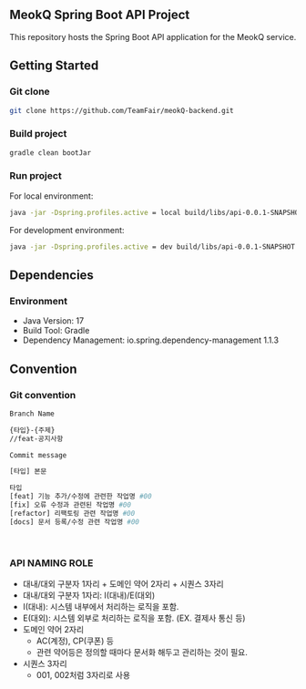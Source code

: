 ## MeokQ Spring Boot API Project
This repository hosts the Spring Boot API application for the MeokQ service.

## Getting Started
### Git clone
```bash
git clone https://github.com/TeamFair/meokQ-backend.git
```

### Build project
```bash
gradle clean bootJar
```

### Run project
For local environment:
```bash
java -jar -Dspring.profiles.active = local build/libs/api-0.0.1-SNAPSHOT.jar
```
For development environment:
```bash
java -jar -Dspring.profiles.active = dev build/libs/api-0.0.1-SNAPSHOT.jar
```

## Dependencies
### Environment
- Java Version: 17
- Build Tool: Gradle
- Dependency Management: io.spring.dependency-management 1.1.3

## Convention
### Git convention


```bash
Branch Name

{타입}-{주제}
//feat-공지사항

Commit message

[타입] 본문

타입
[feat] 기능 추가/수정에 관련한 작업명 #00
[fix] 오류 수정과 관련된 작업명 #00
[refactor] 리팩토링 관련 작업명 #00
[docs] 문서 등록/수정 관련 작업명 #00

```

<br>  

### API NAMING ROLE
-  대내/대외 구분자 1자리 + 도메인 약어 2자리 + 시퀀스 3자리
-  대내/대외 구분자 1자리: I(대내)/E(대외)
  - I(대내): 시스템 내부에서 처리하는 로직을 포함.
  - E(대외): 시스템 외부로 처리하는 로직을 포함. (EX. 결제사 통신 등)
- 도메인 약어 2자리
  - AC(계정), CP(쿠폰) 등
  - 관련 약어등은 정의할 때마다 문서화 해두고 관리하는 것이 필요.
- 시퀀스 3자리
  - 001, 002처럼 3자리로 사용

